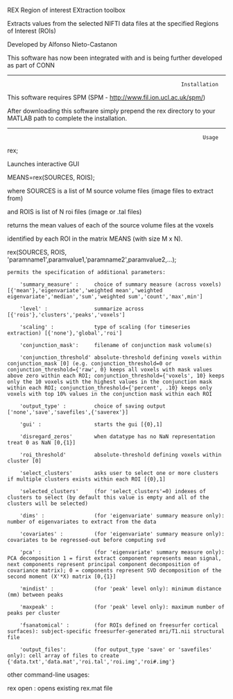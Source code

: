 REX Region of interest EXtraction toolbox

Extracts values from the selected NIFTI data files at the specified Regions of Interest (ROIs)

  Developed by 
     Alfonso Nieto-Castanon
     
  This software has now been integrated with and is being further developed as part of CONN  
     
________________________________________________________________________
                                                            Installation

This software requires SPM (SPM -  http://www.fil.ion.ucl.ac.uk/spm/)

After downloading this software simply prepend the rex directory to 
your MATLAB path to complete the installation. 


________________________________________________________________________
                                                                   Usage
  rex; 
  
  Launches interactive GUI
 
  MEANS=rex(SOURCES, ROIS);
  
  where SOURCES is a list of M source volume files (image files to extract from)
  
  and ROIS is list of N roi files (image or .tal files)
  
  returns the mean values of each of the source volume files at the voxels
  
  identified by each ROI in the matrix MEANS (with size M x N).
 
  rex(SOURCES, ROIS, 'paramname1',paramvalue1,'paramname2',paramvalue2,...);
  
    permits the specification of additional parameters:
    
        'summary_measure' :     choice of summary measure (across voxels) [{'mean'},'eigenvariate','weighted mean','weighted eigenvariate','median','sum','weighted sum','count','max',min']
        
        'level' :               summarize across [{'rois'},'clusters','peaks','voxels']
        
        'scaling' :             type of scaling (for timeseries extraction) [{'none'},'global','roi']
        
        'conjunction_mask':     filename of conjunction mask volume(s)
        
        'conjunction_threshold' absolute-threshold defining voxels within conjunction_mask [0] (e.g. conjunction_threshold=0 or conjunction_threshold={'raw', 0} keeps all voxels with mask values above zero within each ROI; conjunction_threshold={'voxels', 10} keeps only the 10 voxels with the highest values in the conjunction mask within each ROI; conjunction_threshold={'percent', .10} keeps only voxels with top 10% values in the conjunction mask within each ROI  
        
        'output_type' :         choice of saving output ['none','save','savefiles',{'saverex'}]
        
        'gui' :                 starts the gui [{0},1] 
        
        'disregard_zeros'       when datatype has no NaN representation treat 0 as NaN [0,{1}]
        
        'roi_threshold'         absolute-threshold defining voxels within cluster [0]
        
        'select_clusters'       asks user to select one or more clusters if multiple clusters exists within each ROI [{0},1]
        
        'selected_clusters'     (for 'select_clusters'=0) indexes of clusters to select (by default this value is empty and all of the clusters will be selected) 
        
        'dims' :                (for 'eigenvariate' summary measure only): number of eigenvariates to extract from the data
        
        'covariates' :          (for 'eigenvariate' summary measure only): covariates to be regressed-out before computing svd
        
        'pca' :                 (for 'eigenvariate' summary measure only): PCA decomposition 1 = first extract component represents mean signal, next components represent principal component decomposition of covariance matrix); 0 = components represent SVD decomposition of the second moment (X'*X) matrix [0,{1}] 
        
        'mindist' :             (for 'peak' level only): minimum distance (mm) between peaks 
        
        'maxpeak' :             (for 'peak' level only): maximum number of peaks per cluster
        
        'fsanatomical' :        (for ROIs defined on freesurfer cortical surfaces): subject-specific freesurfer-generated mri/T1.nii structural file 
        
        'output_files':         (for output_type 'save' or 'savefiles' only): cell array of files to create {'data.txt','data.mat','roi.tal','roi.img','roi#.img'}
        
 
  other command-line usages:
  
  rex open   : opens existing rex.mat file
